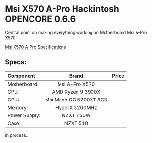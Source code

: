 # Msi X570 A-Pro Hackintosh OPENCORE 0.6.6
Central point on making everything working on Motherboard Msi A-Pro X570

[Msi X570 A-Pro Specifications](https://www.msi.com/Motherboard/X570-A-PRO/Specification)

## Specs:
| Component | Brand | Price |
|:--- |:---:|:--- |
| Motherboard:  | Msi A-Pro X570 |
| CPU: | AMD Ryzen 9 3900X |
| GPU: | Msi Mech OC 5700XT 8GB |
| Memory: | HyperX 3200MHz |
| Power Supply: | NZXT 750W |
| Case: | NZXT 510 |

in process..

